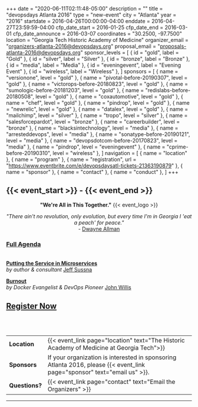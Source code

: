 +++
date = "2020-06-11T02:11:48-05:00"
description = ""
title = "devopsdays Atlanta 2016"
type = "new-event"
city = "Atlanta"
year = "2016"
startdate = 2016-04-26T00:00:00-04:00
enddate = 2016-04-27T23:59:59-04:00
cfp_date_start = 2016-01-25
cfp_date_end = 2016-03-01
cfp_date_announce = 2016-03-07
coordinates = "30.2500, -97.7500"
location = "Georgia Tech Historic Academy of Medicine"
organizer_email = "organizers-atlanta-2016@devopsdays.org"
proposal_email = "proposals-atlanta-2016@devopsdays.org"
sponsor_levels = [
    { id = "gold", label = "Gold" },
    { id = "silver", label = "Silver" },
    { id = "bronze", label = "Bronze" },
    { id = "media", label = "Media" },
    { id = "eveningevent", label = "Evening Event" },
    { id = "wireless", label = "Wireless" },
]
sponsors = [
    { name = "versionone", level = "gold" },
    { name = "pivotal-before-20190307", level = "gold" },
    { name = "victorops-before-20180823", level = "gold" },
    { name = "sumologic-before-20181203", level = "gold" },
    { name = "redislabs-before-20180508", level = "gold" },
    { name = "coxautomotive", level = "gold" },
    { name = "chef", level = "gold" },
    { name = "pindrop", level = "gold" },
    { name = "newrelic", level = "gold" },
    { name = "datalex", level = "gold" },
    { name = "mailchimp", level = "silver" },
    { name = "tropo", level = "silver" },
    { name = "salesforcepardot", level = "bronze" },
    { name = "careerbuilder", level = "bronze" },
    { name = "blacksintechnology", level = "media" },
    { name = "arresteddevops", level = "media" },
    { name = "sonatype-before-20190121", level = "media" },
    { name = "devopsdotcom-before-20170823", level = "media" },
    { name = "pindrop", level = "eveningevent" },
    { name = "cprime-before-20190310", level = "wireless" },
]
navigation = [
    { name = "location" },
    { name = "program" },
    { name = "registration", url = "https://www.eventbrite.com/e/devopsdaysatl-tickets-21363190879" },
    { name = "sponsor" },
    { name = "contact" },
    { name = "conduct" },
]
+++
<h2>{{< event_start >}} - {{< event_end >}}</h2>

<div style="text-align:center;">
<strong>"We're All in This Together."</strong>
  {{< event_logo >}}
  <p><em>
    "There ain't no revolution, only evolution, but every time I'm in Georgia I 'eat a peach' for peace."</em>
    <br>
    - <a href="http://liveforlivemusic.com/news/today-is-the-44th-anniversary-of-the-allman-brothers-eat-a-peach/">Dwayne Allman</a>
  </p>
</div>

<p>
  <a href="/events/2016/atlanta/program/"><h3>Full Agenda</h3></a>
  <br />
<strong><a href="/events/2016/atlanta/proposals/Putting%20the%20Service%20in%20Microservices/">Putting the Service in Microservices</a></strong><br/>
<em>by author & consultant</em> <a href="https://twitter.com/jeffsussna">Jeff Sussna</a>
</p>

<p>
<a href="/events/2016/atlanta/proposals/burnout"><strong>Burnout</strong></a><br/>
<em>by Docker Evangelist & DevOps Pioneer</em> <a href="https://twitter.com/botchagalupe">John Willis</a>
</p>

<h2><a href="https://www.eventbrite.com/e/devopsdaysatl-tickets-21363190879">Register Now</a></h2>


<table>
  <tr>
    <td><b>Location</b></td>
    <td>{{< event_link page="location" text="The Historic Academy of Medicine at Georgia Tech">}}</td>
  </tr>
    <tr>
    <td><b>Sponsors</b></td>
    <td>If your organization is interested in sponsoring Atlanta 2016, please {{< event_link page="sponsor" text="email us" >}}.</td>
  </tr>
  <tr>
    <td><b>Questions?</b></td>
    <td>{{< event_link page="contact" text="Email the Organizers" >}}</td>
  </tr>

<br><br>


  </tr>
</table>

<hr>
